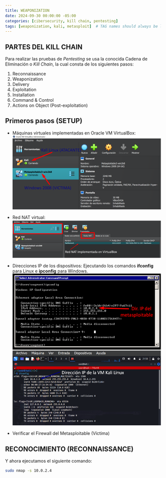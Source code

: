```yaml
---
title: WEAPONIZATION
date: 2024-09-30 00:00:00 -05:00
categories: [cibersecurity, kill chain, pentesting]
tags: [weaponization, kali, metasploit]  # TAG names should always be lowercase
---
```


## PARTES DEL KILL CHAIN
Para realizar las pruebas de *Pentesting* se usa la conocida Cadena de Eliminación o *Kill Chain*, la cual consta de los siguientes pasos:
1. Reconnaissance
2. Weaponization
3. Delivery
4. Exploitation
5. Installation
6. Command & Control
7. Actions on Object (Post-exploitation)

## Primeros pasos (SETUP)
 - Máquinas virtuales implementadas en Oracle VM VirtualBox:
 ![Figura 1.](/assets/images/image1.png)

 - Red NAT virtual:
 ![Figura 2.](/assets/images/image4.png)

 - Direcciones IP de los dispositivos:
 Ejecutando los comandos **ifconfig** para Linux e **ipconfig** para Windows.
 ![Figura 3.](/assets/images/image2.png)
 ![Figura 4.](/assets/images/image3.png)

 - Verificar el Firewall del Metasploitable (Víctima)

## RECONOCIMIENTO (RECONNAISSANCE)
Y ahora ejecutamos el siguiente comando:
```bash
sudo nmap -s 10.0.2.4
```



